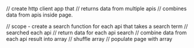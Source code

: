 // create http client app that
  // returns data from multiple apis
  // combines data from apis inside page.

// scope - create a search function for each api that takes a search term
  // searched each api
  // return data for each api search
  // combine data from each api result into array
  // shuffle array
  // populate page with array
